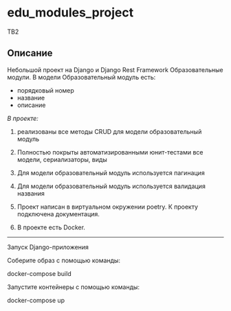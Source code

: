 # edu_modules_project

TB2

## Описание

Небольшой проект на Django и Django Rest Framework Образовательные модули.
В модели Образовательный модуль есть:
- порядковый номер
- название
- описание


_В проекте:_

1. реализованы все методы CRUD для модели образовательный модуль

2. Полностью покрыты автоматизированными юнит-тестами все модели, сериализаторы, виды

3. Для модели образовательный модуль используется пагинация

4. Для модели образовательный модуль используется валидация названия

5. Проект написан в виртуальном окружении poetry. К проекту подключена документация. 

6. В проекте есть Docker. 

----

Запуск Django-приложения

Соберите образ с помощью команды:

docker-compose build

Запустите контейнеры с помощью команды:

docker-compose up
